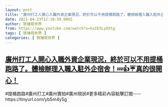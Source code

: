 ```yaml
---
layout: post
title: "廣州打工人開心入職外資企業現況，終於可以不用提桶跑路了。體檢辦理入職入駐外企宿舍！💤👍☔真的很開心！"
date: 2021-04-23T12:10:59.000Z
author: 铁锤观世界
from: https://www.youtube.com/watch?v=haIE5LyOXtg
tags: [ 铁锤观世界 ]
categories: [ 铁锤观世界 ]
---
```

<!--1619179859000-->
[廣州打工人開心入職外資企業現況，終於可以不用提桶跑路了。體檢辦理入職入駐外企宿舍！💤👍☔真的很開心！](https://www.youtube.com/watch?v=haIE5LyOXtg)
------

<div>
#提桶跑路#廣州打工#廣州實拍#廣州現狀#更多精彩內容點擊訂閱----https://tinyurl.com/yb5m4y5g
</div>
